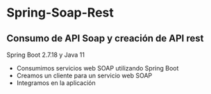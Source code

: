 # Spring-Soap-Rest
## Consumo de API Soap y creación de API rest

Spring Boot 2.7.18 y Java 11

* Consumimos servicios web SOAP utilizando Spring Boot
* Creamos un cliente para un servicio web SOAP
* Integramos en la aplicación
